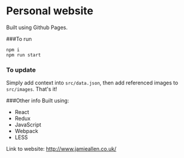 Personal website
=================

Built using Github Pages.

###To run
```shell
npm i
npm run start
```

### To update
Simply add context into `src/data.json`, then add referenced images to `src/images`. That's it!

###Other info
Built using:
  - React
  - Redux
  - JavaScript
  - Webpack
  - LESS

Link to website: http://www.jamieallen.co.uk/
